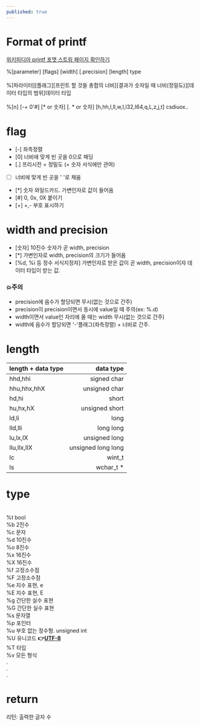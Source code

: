 ```yaml
---
published: true
---
```


# Format of printf

[위키피디아 printf 포맷 스트링 페이지 확인하기](https://en.wikipedia.org/wiki/Printf_format_string)

%[parameter] [flags] [width] [.precision] [length] type
<br><br>
%[파라미터][플래그][프린트 할 것들 총합의 너비][결과가 숫자일 때 너비(정밀도)][데이터 타입의 범위]데이터 타입
<br><br>
%[n] [-+ 0'#] [&#42; or 숫자] [. &#42; or 숫자] [h,hh,l,ll,w,I,I32,I64,q,L,z,j,t] csdiuox..
<br>

# flag
* [-] 좌측정렬
* [0] 너비에 맞게 빈 곳을 0으로 패딩
* [.] 프리시전 = 정밀도 (= 숫자 서식에만 관여)
* [  ] 너비에 맞게 빈 곳을 ' '로 채움
* [*] 숫자 와일드카드. 가변인자로 값이 들어옴
* [#] 0, 0x, 0X 붙이기
* [+] +,- 부호 표시하기

# width and precision
* [숫자] 10진수 숫자가 곧 width, precision
* [*] 가변인자로 width, precision의 크기가 들어옴
* [%d, %i 등 정수 서식지정자] 가변인자로 받은 값이 곧 width, precision이자 데이터 타입이 받는 값.

 ### 💥주의
* precision에 음수가 할당되면 무시(없는 것으로 간주)
* precision이 precision이면서 동시에 value일 때 주의(ex: %.d)
* width이면서 value인 자리에 올 때는 width 무시(없는 것으로 간주)
* width에 음수가 할당되면 '-'플래그(좌측정렬) + 너비로 간주.

# length

|length + data type | data type |
|:---|---:|
|hhd,hhi |   signed char |
|hhu,hhx,hhX |    unsigned char |
|hd,hi |   short |
|hu,hx,hX |   unsigned short |
|ld,li |   long |
|lld,lli |   long long |
|lu,lx,lX| unsigned long|
|llu,llx,llX|unsigned long long|
|lc | wint_t|
|ls|wchar_t *|

# type
<br>%t bool
<br>%b 2진수
<br>%c 문자
<br>%d 10진수
<br>%o 8진수
<br>%x 16진수
<br>%X 16진수
<br>%f  고정소수점
<br>%F 고정소수점
<br>%e 지수 표현, e
<br>%E 지수 표현, E
<br>%g 간단한 실수 표현
<br>%G 간단한 실수 표현
<br>%s 문자열
<br>%p 포인터
<br>%u 부호 없는 정수형. unsigned int
<br>%U 유니코드
**👉[UTF-8](UTF-8)**
<br>%T 타입
<br>%v 모든 형식
<br>.
<br>.
<br>.

# return
리턴: 출력한 글자 수
